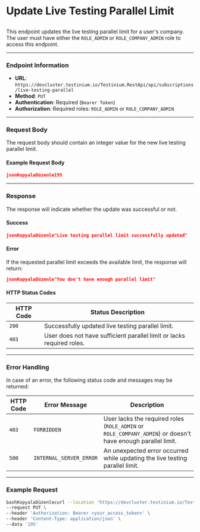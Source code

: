 # Update Live Testing Parallel Limit

##

This endpoint updates the live testing parallel limit for a user's company. The user must have either the `ROLE_ADMIN` or `ROLE_COMPANY_ADMIN` role to access this endpoint.

***

### Endpoint Information

* **URL**: `https://devcluster.testinium.io/Testinium.RestApi/api/subscriptions/live-testing-parallel`
* **Method**: `PUT`
* **Authentication**: Required (`Bearer Token`)
* **Authorization**: Required roles: `ROLE_ADMIN` or `ROLE_COMPANY_ADMIN`

***

### Request Body

The request body should contain an integer value for the new live testing parallel limit.

#### Example Request Body

```json
jsonKopyalaDüzenle195
```

***

### Response

The response will indicate whether the update was successful or not.

#### Success

```json
jsonKopyalaDüzenle"Live testing parallel limit successfully updated"
```

#### Error

If the requested parallel limit exceeds the available limit, the response will return:

```json
jsonKopyalaDüzenle"You don't have enough parallel limit"
```

#### HTTP Status Codes

| HTTP Code | Status Description                                                    |
| --------- | --------------------------------------------------------------------- |
| `200`     | Successfully updated live testing parallel limit.                     |
| `403`     | User does not have sufficient parallel limit or lacks required roles. |

***

### Error Handling

In case of an error, the following status code and messages may be returned:

| HTTP Code | Error Message           | Description                                                                                                 |
| --------- | ----------------------- | ----------------------------------------------------------------------------------------------------------- |
| `403`     | `FORBIDDEN`             | User lacks the required roles (`ROLE_ADMIN` or `ROLE_COMPANY_ADMIN`) or doesn't have enough parallel limit. |
| `500`     | `INTERNAL_SERVER_ERROR` | An unexpected error occurred while updating the live testing parallel limit.                                |

***

### Example Request

```bash
bashKopyalaDüzenlecurl --location 'https://devcluster.testinium.io/Testinium.RestApi/api/subscriptions/live-testing-parallel' \
--request PUT \
--header 'Authorization: Bearer <your_access_token>' \
--header 'Content-Type: application/json' \
--data '195'
```
